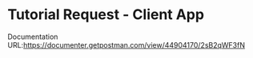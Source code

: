 # Tutorial Request - Client App

Documentation URL:https://documenter.getpostman.com/view/44904170/2sB2qWF3fN
